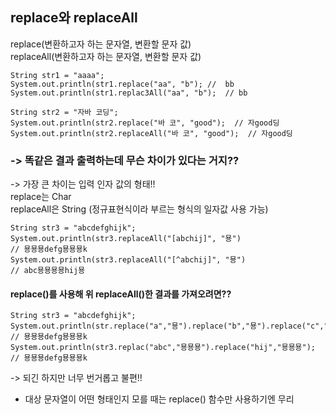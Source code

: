 replace와 replaceAll
-------

replace(변환하고자 하는 문자열, 변환할 문자 값)  
replaceAll(변환하고자 하는 문자열, 변환할 문자 값)  

```
String str1 = "aaaa";
System.out.println(str1.replace("aa", "b"); //  bb
System.out.println(str1.replac3All("aa", "b");  // bb
```

```
String str2 = "자바 코딩";
System.out.println(str2.replace("바 코", "good");  // 자good딩
System.out.println(str2.replaceAll("바 코", "good");  // 자good딩  
```

### -> 똑같은 결과 출력하는데 무슨 차이가 있다는 거지??  
-> 가장 큰 차이는 입력 인자 값의 형태!!  
replace는 Char  
replaceAll은 String (정규표현식이라 부르는 형식의 일자값 사용 가능)  

```
String str3 = "abcdefghijk";
System.out.println(str3.replaceAll("[abchij]", "묭")
// 묭묭묭defg묭묭묭k 
System.out.println(str3.replaceAll("[^abchij]", "묭")
// abc묭묭묭묭hij묭  
```
#### replace()를 사용해 위 replaceAll()한 결과를 가져오려면??  

```
String str3 = "abcdefghijk";
System.out.println(str.replace("a","묭").replace("b","묭").replace("c","묭").replace("h","묭").replace("i","묭").replace("j","묭"));
// 묭묭묭defg묭묭묭k
System.out.println(str3.replac("abc","묭묭묭").replace("hij","묭묭묭");
// 묭묭묭defg묭묭묭k
```

-> 되긴 하지만 너무 번거롭고 불편!!  
+ 대상 문자열이 어떤 형태인지 모를 때는 replace() 함수만 사용하기엔 무리  


